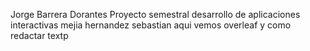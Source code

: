 Jorge Barrera Dorantes
Proyecto semestral desarrollo de aplicaciones interactivas
mejia hernandez sebastian
aqui vemos overleaf y como redactar textp